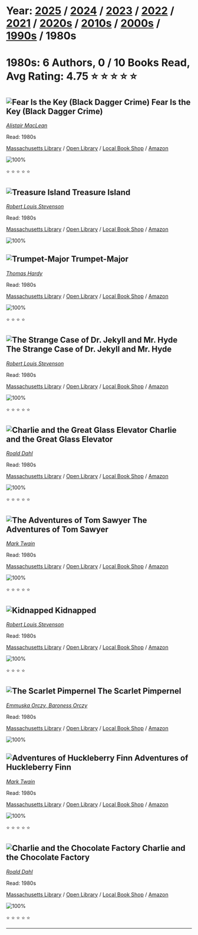 # Year: [2025](../books/2025) / [2024](../books/2024) / [2023](../books/2023) / [2022](../books/2022) / [2021](../books/2021) / [2020s](../books/2020s) / [2010s](../books/2010s) / [2000s](../books/2000s) / [1990s](../books/1990s) / 1980s 
# 1980s: 6 Authors, 0 / 10 Books Read, Avg Rating: 4.75 :star: :star: :star: :star: :star:

## ![Fear Is the Key (Black Dagger Crime)](https://books.google.com/books/content?id=eDxXPwAACAAJ&printsec=frontcover&img=1&zoom=1&source=gbs_api) Fear Is the Key (Black Dagger Crime)
*[Alistair MacLean](../authors/AlistairMacLean)*

Read: 1980s

[Massachusetts Library](https://library.minlib.net/search/i=9781405685672) / [Open Library](https://openlibrary.org/isbn/9781405685672) / [Local Book Shop](https://bookshop.org/book/9781405685672) / [Amazon](https://amazon.com/dp/1405685670)

![100%](https://geps.dev/progress/100) 

:star: :star: :star: :star: :star:

## ![Treasure Island](https://covers.openlibrary.org/b/id/13859660-M.jpg) Treasure Island
*[Robert Louis Stevenson](../authors/RobertLouisStevenson)*

Read: 1980s

[Massachusetts Library](https://library.minlib.net/search/i=9781492714484) / [Open Library](https://openlibrary.org/isbn/9781492714484) / [Local Book Shop](https://bookshop.org/book/9781492714484) / [Amazon](https://amazon.com/dp/0613094271)

![100%](https://geps.dev/progress/100) 



## ![Trumpet-Major](https://books.google.com/books/content?id=oPKqxQEACAAJ&printsec=frontcover&img=1&zoom=1&source=gbs_api) Trumpet-Major
*[Thomas Hardy](../authors/ThomasHardy)*

Read: 1980s

[Massachusetts Library](https://library.minlib.net/search/i=9781099450471) / [Open Library](https://openlibrary.org/isbn/9781099450471) / [Local Book Shop](https://bookshop.org/book/9781099450471) / [Amazon](https://amazon.com/dp/1095352989)

![100%](https://geps.dev/progress/100) 

:star: :star: :star: :star:

## ![The Strange Case of Dr. Jekyll and Mr. Hyde](https://covers.openlibrary.org/b/id/295773-M.jpg) The Strange Case of Dr. Jekyll and Mr. Hyde
*[Robert Louis Stevenson](../authors/RobertLouisStevenson)*

Read: 1980s

[Massachusetts Library](https://library.minlib.net/search/i=9780755338856) / [Open Library](https://openlibrary.org/isbn/9780755338856) / [Local Book Shop](https://bookshop.org/book/9780755338856) / [Amazon](https://amazon.com/dp/1434115704)

![100%](https://geps.dev/progress/100) 

:star: :star: :star: :star: :star:

## ![Charlie and the Great Glass Elevator](https://covers.openlibrary.org/b/id/7893583-M.jpg) Charlie and the Great Glass Elevator
*[Roald Dahl](../authors/RoaldDahl)*

Read: 1980s

[Massachusetts Library](https://library.minlib.net/search/i=9780606040334) / [Open Library](https://openlibrary.org/isbn/9780606040334) / [Local Book Shop](https://bookshop.org/book/9780606040334) / [Amazon](https://amazon.com/dp/1417786108)

![100%](https://geps.dev/progress/100) 

:star: :star: :star: :star: :star:

## ![The Adventures of Tom Sawyer](https://covers.openlibrary.org/b/id/12043351-M.jpg) The Adventures of Tom Sawyer
*[Mark Twain](../authors/MarkTwain)*

Read: 1980s

[Massachusetts Library](https://library.minlib.net/search/i=9783257008913) / [Open Library](https://openlibrary.org/isbn/9783257008913) / [Local Book Shop](https://bookshop.org/book/9783257008913) / [Amazon](https://amazon.com/dp/1891355643)

![100%](https://geps.dev/progress/100) 

:star: :star: :star: :star: :star:

## ![Kidnapped](https://books.google.com/books/content?id=ilOluQAACAAJ&printsec=frontcover&img=1&zoom=1&source=gbs_api) Kidnapped
*[Robert Louis Stevenson](../authors/RobertLouisStevenson)*

Read: 1980s

[Massachusetts Library](https://library.minlib.net/search/i=9781600969423) / [Open Library](https://openlibrary.org/isbn/9781600969423) / [Local Book Shop](https://bookshop.org/book/9781600969423) / [Amazon](https://amazon.com/dp/0871881667)

![100%](https://geps.dev/progress/100) 

:star: :star: :star: :star:

## ![The Scarlet Pimpernel](https://covers.openlibrary.org/b/id/479102-M.jpg) The Scarlet Pimpernel
*[Emmuska Orczy, Baroness Orczy](../authors/EmmuskaOrczyBaronessOrczy)*

Read: 1980s

[Massachusetts Library](https://library.minlib.net/search/i=9781512466768) / [Open Library](https://openlibrary.org/isbn/9781512466768) / [Local Book Shop](https://bookshop.org/book/9781512466768) / [Amazon](https://amazon.com/dp/1548749605)

![100%](https://geps.dev/progress/100) 



## ![Adventures of Huckleberry Finn](https://covers.openlibrary.org/b/id/8157718-M.jpg) Adventures of Huckleberry Finn
*[Mark Twain](../authors/MarkTwain)*

Read: 1980s

[Massachusetts Library](https://library.minlib.net/search/i=9781519189448) / [Open Library](https://openlibrary.org/isbn/9781519189448) / [Local Book Shop](https://bookshop.org/book/9781519189448) / [Amazon](https://amazon.com/dp/8497646975)

![100%](https://geps.dev/progress/100) 

:star: :star: :star: :star: :star:

## ![Charlie and the Chocolate Factory](https://covers.openlibrary.org/b/id/12459564-M.jpg) Charlie and the Chocolate Factory
*[Roald Dahl](../authors/RoaldDahl)*

Read: 1980s

[Massachusetts Library](https://library.minlib.net/search/i=9780425287668) / [Open Library](https://openlibrary.org/isbn/9780425287668) / [Local Book Shop](https://bookshop.org/book/9780425287668) / [Amazon](https://amazon.com/dp/006051065X)

![100%](https://geps.dev/progress/100) 

:star: :star: :star: :star: :star:

---
